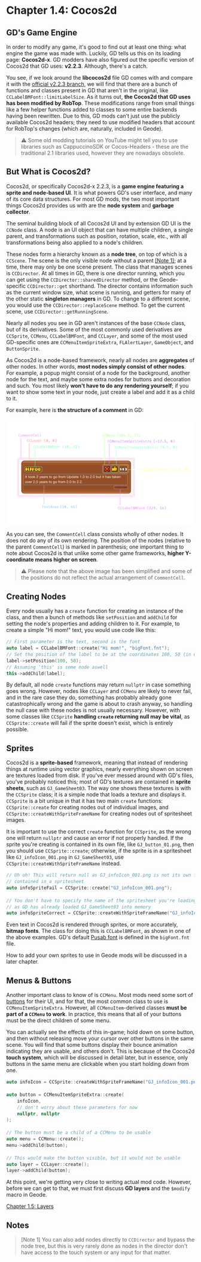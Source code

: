 # Chapter 1.4: Cocos2d

## GD's Game Engine

In order to modify any game, it's good to find out at least one thing: what engine the game was made with. Luckily, GD tells us this on its loading page: **Cocos2d-x**. GD modders have also figured out the specific version of Cocos2d that GD uses: **v2.2.3**. Although, there's a catch.

You see, if we look around the **libcocos2d** file GD comes with and compare it with the [official v2.2.3 branch](https://github.com/cocos2d/cocos2d-x/tree/cocos2d-x-2.2.3/cocos2dx), we will find that there are a bunch of functions and classes present in GD that aren't in the original, like `CCLabelBMFont::limitLabelSize`. As it turns out, **the Cocos2d that GD uses has been modified by RobTop**. These modifications range from small things like a few helper functions added to classes to some entire backends having been rewritten. Due to this, GD mods can't just use the publicly available Cocos2d headers; they need to use modified headers that account for RobTop's changes (which are, naturally, included in Geode).

> :warning: Some old modding tutorials on YouTube might tell you to use libraries such as CappuccinoSDK or Cocos-Headers - these are the traditional 2.1 libraries used, however they are nowadays obsolete.

## But What is Cocos2d?

Cocos2d, or specifically Cocos2d-x 2.2.3, is a **game engine featuring a sprite and node-based UI**. It is what powers GD's user interface, and many of its core data structures. For most GD mods, the two most important things Cocos2d provides us with are the **node system** and **garbage collector**.

The seminal building block of all Cocos2d UI and by extension GD UI is the `CCNode` class. A node is an UI object that can have multiple children, a single parent, and transformations such as position, rotation, scale, etc., with all transformations being also applied to a node's children.

These nodes form a hierarchy known as a **node tree**, on top of which is a `CCScene`. The scene is the only visible node without a parent [[Note 1]](#notes); at a time, there may only be one scene present. The class that manages scenes is `CCDirector`. At all times in GD, there is one director running, which you can get using the `CCDirector::sharedDirector` method, or the Geode-specific `CCDirector::get` shorthand. The director contains information such as the current window size, what scene is running, and getters for many of the other static **singleton managers** in GD. To change to a different scene, you would use the `CCDirector::replaceScene` method. To get the current scene, use `CCDirector::getRunningScene`.

Nearly all nodes you see in GD aren't instances of the base `CCNode` class, but of its derivatives. Some of the most commonly used derivatives are `CCSprite`, `CCMenu`, `CCLabelBMFont`, and `CCLayer`, and some of the most used GD-specific ones are `CCMenuItemSpriteExtra`, `FLAlertLayer`, `GameObject`, and `ButtonSprite`.

As Cocos2d is a node-based framework, nearly all nodes are **aggregates** of other nodes. In other words, **most nodes simply consist of other nodes**. For example, a popup might consist of a node for the background, another node for the text, and maybe some extra nodes for buttons and decoration and such. You most likely **won't have to do any rendering yourself**; if you want to show some text in your node, just create a label and add it as a child to it.

For example, here is **the structure of a comment** in GD:

![Image showing the structure of a CommentCell in GD](/assets/handbook/vol1/CommentCell_dissected.png)

As you can see, the `CommentCell` class consists wholly of other nodes. It does not do any of its own rendering. The position of the nodes (relative to the parent `CommentCell`) is marked in parenthesis; one important thing to note about Cocos2d is that unlike some other game frameworks, **higher Y-coordinate means higher on screen**.

> :warning: Please note that the above image has been simplified and some of the positions do not reflect the actual arrangement of `CommentCell`.

## Creating Nodes

Every node usually has a `create` function for creating an instance of the class, and then a bunch of methods like `setPosition` and `addChild` for setting the node's properties and adding children to it. For example, to create a simple "Hi mom!" text, you would use code like this:

```cpp
// First parameter is the text, second is the font
auto label = CCLabelBMFont::create("Hi mom!", "bigFont.fnt");
// Set the position of the label to be at the coordinates 100, 50 (in units, not pixels)
label->setPosition(100, 50);
// Assuming 'this' is some node aswell
this->addChild(label);
```

By default, all node `create` functions may return `nullptr` in case something goes wrong. However, nodes like `CCLayer` and `CCMenu` are likely to never fail, and in the rare case they do, something has probably already gone catastrophically wrong and the game is about to crash anyway, so handling the null case with these nodes is not usually necessary. However, with some classes like `CCSprite` **handling `create` returning null may be vital**, as `CCSprite::create` will fail if the sprite doesn't exist, which is entirely possible.

## Sprites

Cocos2d is a **sprite-based** framework, meaning that instead of rendering things at runtime using vector graphics, nearly everything shown on screen are textures loaded from disk. If you've ever messed around with GD's files, you've probably noticed this; most of GD's textures are contained in **sprite sheets**, such as `GJ_GameSheet03`. The way one shows these textures is with the `CCSprite` class; it is a simple node that loads a texture and displays it. `CCSprite` is a bit unique in that it has two main `create` functions: `CCSprite::create` for creating nodes out of individual images, and `CCSprite::createWithSpriteFrameName` for creating nodes out of spritesheet images.

It is important to use the correct `create` function for `CCSprite`, as the wrong one will return `nullptr` and cause an error if not properly handled. If the sprite you're creating is contained in its own file, like `GJ_button_01.png`, then you should use `CCSprite::create`; otherwise, if the sprite is in a spritesheet like `GJ_infoIcon_001.png` in `GJ_GameSheet03`, use `CCSprite::createWithSpriteFrameName` instead.

```cpp
// Uh oh! This will return null as GJ_infoIcon_001.png is not its own file but 
// contained in a spritesheet
auto infoSpriteFail = CCSprite::create("GJ_infoIcon_001.png");

// You don't have to specify the name of the spritesheet you're loading from anywhere, 
// as GD has already loaded GJ_GameSheet03 into memory
auto infoSpriteCorrect = CCSprite::createWithSpriteFrameName("GJ_infoIcon_001.png");
```

Even text in Cocos2d is rendered through sprites, or more accurately, **bitmap fonts**. The class for doing this is `CCLabelBMFont`, as shown in one of the above examples. GD's default [Pusab font](https://www.fontsquirrel.com/fonts/pusab) is defined in the `bigFont.fnt` file.

How to add your own sprites to use in Geode mods will be discussed in a later chapter.

## Menus & Buttons

Another important class to know of is `CCMenu`. Most mods need some sort of [buttons](/tutorials/buttons.md) for their UI, and for that, the most common class to use is `CCMenuItemSpriteExtra`. However, all `CCMenuItem`-derived classes **must be part of a `CCMenu` to work**. In practice, this means that all of your buttons must be the direct children of some menu.

You can actually see the effects of this in-game; hold down on some button, and then without releasing move your cursor over other buttons in the same scene. You will find that some buttons display their bounce animation indicating they are usable, and others don't. This is because of the Cocos2d **touch system**, which will be discussed in detail later, but in essence, only buttons in the same menu are clickable when you start holding down from one.

```cpp
auto infoIcon = CCSprite::createWithSpriteFrameName("GJ_infoIcon_001.png");

auto button = CCMenuItemSpriteExtra::create(
    infoIcon,
    // don't worry about these parameters for now
    nullptr, nullptr
);

// The button must be a child of a CCMenu to be usable
auto menu = CCMenu::create();
menu->addChild(button);

// This would make the button visible, but it would not be usable
auto layer = CCLayer::create();
layer->addChild(button);
```

At this point, we're getting very close to writing actual mod code. However, before we can get to that, we must first discuss **GD layers** and the `$modify` macro in Geode.

[Chapter 1.5: Layers](/handbook/vol1/chap1_5.md)

## Notes

> [Note 1] You can also add nodes directly to `CCDirector` and bypass the node tree, but this is very rarely done as nodes in the director don't have access to the touch system or any input for that matter.
